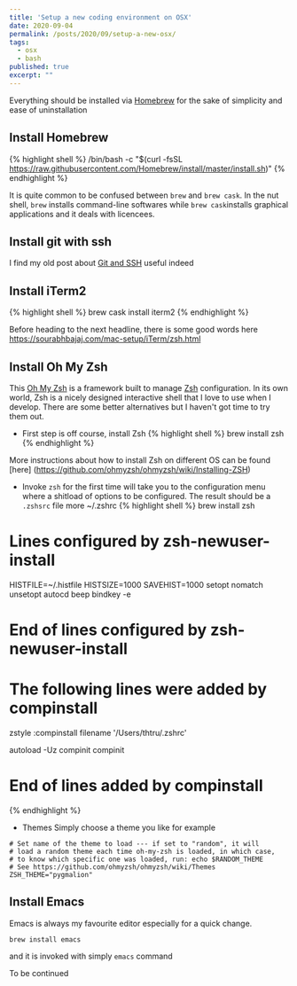 ```yaml
---
title: 'Setup a new coding environment on OSX'
date: 2020-09-04
permalink: /posts/2020/09/setup-a-new-osx/
tags:
  - osx
  - bash
published: true
excerpt: ""
---
```

Everything should be installed via [Homebrew](https://brew.sh/index_sv) for the sake of simplicity and ease of uninstallation

## Install Homebrew

{% highlight shell %}
/bin/bash -c "$(curl -fsSL https://raw.githubusercontent.com/Homebrew/install/master/install.sh)"
{% endhighlight %}

It is quite common to be confused between `brew` and `brew cask`. In the nut shell, `brew` installs command-line softwares while `brew cask`installs graphical applications and it deals with licencees.

## Install git with ssh

I find my old post about [Git and SSH](/posts/2018/04/configuration-git/) useful indeed

## Install iTerm2
{% highlight shell %}
brew cask install iterm2
{% endhighlight %}

Before heading to the next headline, there is some good words here 
https://sourabhbajaj.com/mac-setup/iTerm/zsh.html

## Install Oh My Zsh
This [Oh My Zsh](https://ohmyz.sh) is a framework built to manage [Zsh](https://www.zsh.org/) configuration. In its own world, Zsh is a nicely designed interactive shell that I love to use when I develop. There are some better alternatives but I haven't got time to try them out.

* First step is off course, install Zsh
{% highlight shell %}
brew install zsh
{% endhighlight %}

More instructions about how to install Zsh on different OS can be found [here] 
(https://github.com/ohmyzsh/ohmyzsh/wiki/Installing-ZSH)

* Invoke `zsh` for the first time will take you to the configuration menu where a shitload of options to be configured. The result should be a `.zshsrc` file
more ~/.zshrc
{% highlight shell %}
brew install zsh

# Lines configured by zsh-newuser-install
HISTFILE=~/.histfile
HISTSIZE=1000
SAVEHIST=1000
setopt nomatch
unsetopt autocd beep
bindkey -e
# End of lines configured by zsh-newuser-install
# The following lines were added by compinstall
zstyle :compinstall filename '/Users/thtru/.zshrc'

autoload -Uz compinit
compinit
# End of lines added by compinstall
{% endhighlight %}

* Themes
Simply choose a theme you like for example

```
# Set name of the theme to load --- if set to "random", it will
# load a random theme each time oh-my-zsh is loaded, in which case,
# to know which specific one was loaded, run: echo $RANDOM_THEME
# See https://github.com/ohmyzsh/ohmyzsh/wiki/Themes
ZSH_THEME="pygmalion"
```

## Install Emacs

Emacs is always my favourite editor especially for a quick change.

```
brew install emacs
```
and it is invoked with simply `emacs` command

To be continued